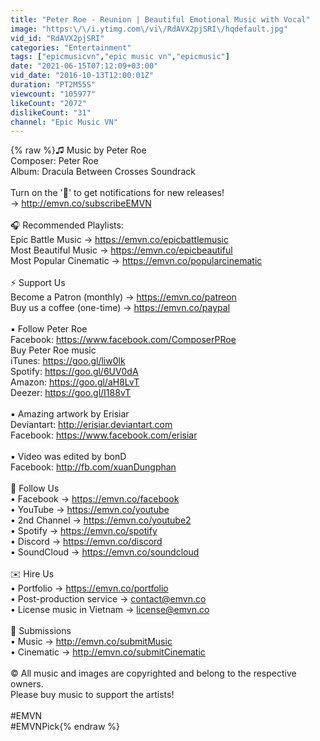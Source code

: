 ```yaml
---
title: "Peter Roe - Reunion | Beautiful Emotional Music with Vocal"
image: "https:\/\/i.ytimg.com\/vi\/RdAVX2pjSRI\/hqdefault.jpg"
vid_id: "RdAVX2pjSRI"
categories: "Entertainment"
tags: ["epicmusicvn","epic music vn","epicmusic"]
date: "2021-06-15T07:12:09+03:00"
vid_date: "2016-10-13T12:00:01Z"
duration: "PT2M55S"
viewcount: "105977"
likeCount: "2072"
dislikeCount: "31"
channel: "Epic Music VN"
---
```

{% raw %}♫ Music by Peter Roe<br />Composer: Peter Roe<br />Album: Dracula Between Crosses Soundrack<br /><br />Turn on the '🔔' to get notifications for new releases! <br />→ <a rel="nofollow" target="blank" href="http://emvn.co/subscribeEMVN">http://emvn.co/subscribeEMVN</a><br /><br />🎧 Recommended Playlists:<br />Epic Battle Music → <a rel="nofollow" target="blank" href="https://emvn.co/epicbattlemusic">https://emvn.co/epicbattlemusic</a><br />Most Beautiful Music → <a rel="nofollow" target="blank" href="https://emvn.co/epicbeautiful">https://emvn.co/epicbeautiful</a><br />Most Popular Cinematic → <a rel="nofollow" target="blank" href="https://emvn.co/popularcinematic">https://emvn.co/popularcinematic</a><br /><br />⚡ Support Us<br />Become a Patron (monthly) → <a rel="nofollow" target="blank" href="https://emvn.co/patreon">https://emvn.co/patreon</a><br />Buy us a coffee (one-time) → <a rel="nofollow" target="blank" href="https://emvn.co/paypal">https://emvn.co/paypal</a><br /><br />▪ Follow Peter Roe<br />Facebook: <a rel="nofollow" target="blank" href="https://www.facebook.com/ComposerPRoe">https://www.facebook.com/ComposerPRoe</a><br />Buy Peter Roe music<br />iTunes: <a rel="nofollow" target="blank" href="https://goo.gl/liw0lk">https://goo.gl/liw0lk</a><br />Spotify: <a rel="nofollow" target="blank" href="https://goo.gl/6UV0dA">https://goo.gl/6UV0dA</a><br />Amazon: <a rel="nofollow" target="blank" href="https://goo.gl/aH8LvT">https://goo.gl/aH8LvT</a><br />Deezer: <a rel="nofollow" target="blank" href="https://goo.gl/I188vT">https://goo.gl/I188vT</a><br /><br />▪ Amazing artwork by Erisiar<br />Deviantart: <a rel="nofollow" target="blank" href="http://erisiar.deviantart.com">http://erisiar.deviantart.com</a><br />Facebook: <a rel="nofollow" target="blank" href="https://www.facebook.com/erisiar">https://www.facebook.com/erisiar</a><br /><br />▪ Video was edited by bonD<br />Facebook: <a rel="nofollow" target="blank" href="http://fb.com/xuanDungphan">http://fb.com/xuanDungphan</a><br /><br />🌴 Follow Us<br />• Facebook → <a rel="nofollow" target="blank" href="https://emvn.co/facebook">https://emvn.co/facebook</a><br />• YouTube → <a rel="nofollow" target="blank" href="https://emvn.co/youtube">https://emvn.co/youtube</a><br />• 2nd Channel → <a rel="nofollow" target="blank" href="https://emvn.co/youtube2">https://emvn.co/youtube2</a><br />• Spotify → <a rel="nofollow" target="blank" href="https://emvn.co/spotify">https://emvn.co/spotify</a><br />• Discord →  <a rel="nofollow" target="blank" href="https://emvn.co/discord">https://emvn.co/discord</a><br />• SoundCloud → <a rel="nofollow" target="blank" href="https://emvn.co/soundcloud">https://emvn.co/soundcloud</a><br /><br />✉️ Hire Us<br />• Portfolio → <a rel="nofollow" target="blank" href="https://emvn.co/portfolio">https://emvn.co/portfolio</a><br />• Post-production service → contact@emvn.co<br />• License music in Vietnam → license@emvn.co <br /><br />📝 Submissions<br />• Music → <a rel="nofollow" target="blank" href="http://emvn.co/submitMusic">http://emvn.co/submitMusic</a><br />• Cinematic → <a rel="nofollow" target="blank" href="http://emvn.co/submitCinematic">http://emvn.co/submitCinematic</a><br /><br />© All music and images are copyrighted and belong to the respective owners. <br />Please buy music to support the artists!<br /><br />#EMVN<br />#EMVNPick{% endraw %}
